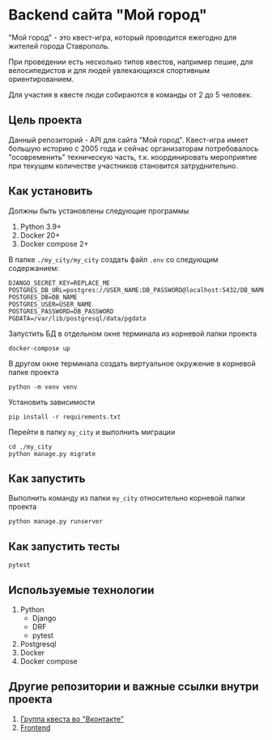 # Backend сайта "Мой город"

"Мой город" - это квест-игра, который проводится ежегодно для жителей города Ставрополь.

При проведении есть несколько типов квестов, например пешие, для велосипедистов и для людей увлекающихся спортивным ориентированием.

Для участия в квесте люди собираются в команды от 2 до 5 человек.

## Цель проекта

Данный репозиторий - API для сайта "Мой город". Квест-игра имеет большую историю с 2005 года и сейчас организаторам потребовалось "осовременить" техническую часть, т.к. координировать мероприятие при текущем количестве участников становится затруднительно.

## Как установить

Должны быть установлены следующие программы
1. Python 3.9+
2. Docker 20+
3. Docker compose 2+

В папке `./my_city/my_city` создать файл `.env` со следующим содержанием:

```text
DJANGO_SECRET_KEY=REPLACE_ME
POSTGRES_DB_URL=postgres://USER_NAME:DB_PASSWORD@localhost:5432/DB_NAME
POSTGRES_DB=DB_NAME
POSTGRES_USER=USER_NAME
POSTGRES_PASSWORD=DB_PASSWORD
PGDATA=/var/lib/postgresql/data/pgdata
```

Запустить БД в отдельном окне терминала из корневой папки проекта
```shell
docker-compose up
```

В другом окне терминала создать виртуальное окружение в корневой папке проекта

```shell
python -m venv venv
```

Установить зависимости

```shell
pip install -r requirements.txt
```

Перейти в папку `my_city` и выполнить миграции

```shell
cd ./my_city
python manage.py migrate
```

## Как запустить

Выполнить команду из папки `my_city` относительно корневой папки проекта

```shell
python manage.py runserver
```

## Как запустить тесты

```shell
pytest
```

## Используемые технологии
1. Python
    - Django
    - DRF
    - pytest
2. Postgresql
3. Docker
4. Docker compose

## Другие репозитории и важные ссылки внутри проекта
1. [Группа квеста во "Вконтакте"](https://vk.com/mg_stv)
2. [Frontend](https://github.com/IVKrylova/routes-of-my-city)